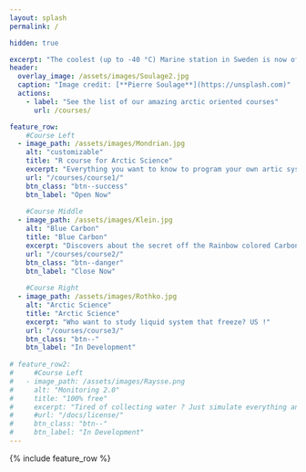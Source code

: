 ```yaml
---
layout: splash
permalink: /

hidden: true

excerpt: "The coolest (up to -40 °C) Marine station in Sweden is now offering courses :"
header:
  overlay_image: /assets/images/Soulage2.jpg
  caption: "Image credit: [**Pierre Soulage**](https://unsplash.com)"
  actions:
    - label: "See the list of our amazing arctic oriented courses"
      url: /courses/

feature_row:
    #Course Left
  - image_path: /assets/images/Mondrian.jpg
    alt: "customizable"
    title: "R course for Arctic Science"
    excerpt: "Everything you want to know to program your own artic system."
    url: "/courses/course1/"
    btn_class: "btn--success"
    btn_label: "Open Now"
    
    #Course Middle
  - image_path: /assets/images/Klein.jpg
    alt: "Blue Carbon"
    title: "Blue Carbon"
    excerpt: "Discovers about the secret off the Rainbow colored Carbon."
    url: "/courses/course2/"
    btn_class: "btn--danger"
    btn_label: "Close Now"
  
    #Course Right
  - image_path: /assets/images/Rothko.jpg
    alt: "Arctic Science"
    title: "Arctic Science"
    excerpt: "Who want to study liquid system that freeze? US !"
    url: "/courses/course3/"
    btn_class: "btn--"
    btn_label: "In Development" 
    
# feature_row2:
#     #Course Left
#   - image_path: /assets/images/Raysse.png
#     alt: "Monitoring 2.0"
#     title: "100% free"
#     excerpt: "Tired of collecting water ? Just simulate everything and stay in your warm office"
#     #url: "/docs/license/"
#     btn_class: "btn--"
#     btn_label: "In Development" 
---
```


{% include feature_row %}